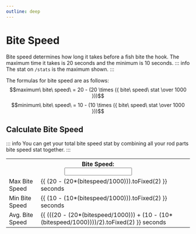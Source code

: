 ```yaml
---
outline: deep
---
```


<script setup>
  import { ref } from 'vue'

  const bitespeed = ref(0)
</script>

<style module>
  .label {
    font-size: x-small;
  }

  .inputBox {
    border: 1px solid var(--vp-c-default-1);
    border-radius: 4px;
    padding: .2em .6em;
  }
</style>

# Bite Speed
Bite speed determines how long it takes before a fish bite the hook.
The maximum time it takes is 20 seconds and the minimum is 10 seconds.
::: info
The stat on `/stats` is the maximum shown.
:::

The formulas for bite speed are as follows:
$$maximum\ bite\ speed\ = 20 - (20 \times ({ bite\ speed\ stat \over 1000 }))$$
$$minimum\ bite\ speed\ = 10 - (10 \times ({ bite\ speed\ stat \over 1000 }))$$

## Calculate Bite Speed
::: info
You can get your total bite speed stat by combining all your rod parts bite speed stat together.
:::

<table>
  <tbody>
    <tr>
      <th colspan="2"><div :class="$style.label">Bite Speed:</div><input :class="$style.inputBox" v-model="bitespeed" type="number"/></th>
    </tr>
    <tr>
      <td>Max Bite Speed</td>
      <td>{{ (20 - (20*(bitespeed/1000))).toFixed(2) }} seconds</td>
    </tr>
    <tr>
      <td>Min Bite Speed</td>
      <td>{{ (10 - (10*(bitespeed/1000))).toFixed(2) }} seconds</td>
    </tr>
    <tr>
      <td>Avg. Bite Speed</td>
      <td>{{ (((20 - (20*(bitespeed/1000))) + (10 - (10*(bitespeed/1000))))/2).toFixed(2) }} seconds</td>
    </tr>
  </tbody>
</table>